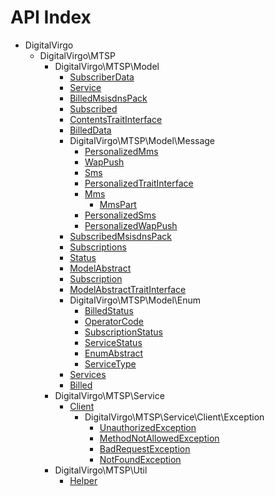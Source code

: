 API Index
=========

* DigitalVirgo
    * DigitalVirgo\MTSP
        * DigitalVirgo\MTSP\Model
            * [SubscriberData](DigitalVirgo-MTSP-Model-SubscriberData.md)
            * [Service](DigitalVirgo-MTSP-Model-Service.md)
            * [BilledMsisdnsPack](DigitalVirgo-MTSP-Model-BilledMsisdnsPack.md)
            * [Subscribed](DigitalVirgo-MTSP-Model-Subscribed.md)
            * [ContentsTraitInterface](DigitalVirgo-MTSP-Model-ContentsTraitInterface.md)
            * [BilledData](DigitalVirgo-MTSP-Model-BilledData.md)
            * DigitalVirgo\MTSP\Model\Message
                * [PersonalizedMms](DigitalVirgo-MTSP-Model-Message-PersonalizedMms.md)
                * [WapPush](DigitalVirgo-MTSP-Model-Message-WapPush.md)
                * [Sms](DigitalVirgo-MTSP-Model-Message-Sms.md)
                * [PersonalizedTraitInterface](DigitalVirgo-MTSP-Model-Message-PersonalizedTraitInterface.md)
                * [Mms](DigitalVirgo-MTSP-Model-Message-Mms.md)
                    * [MmsPart](DigitalVirgo-MTSP-Model-Message-Mms-MmsPart.md)
                * [PersonalizedSms](DigitalVirgo-MTSP-Model-Message-PersonalizedSms.md)
                * [PersonalizedWapPush](DigitalVirgo-MTSP-Model-Message-PersonalizedWapPush.md)
            * [SubscribedMsisdnsPack](DigitalVirgo-MTSP-Model-SubscribedMsisdnsPack.md)
            * [Subscriptions](DigitalVirgo-MTSP-Model-Subscriptions.md)
            * [Status](DigitalVirgo-MTSP-Model-Status.md)
            * [ModelAbstract](DigitalVirgo-MTSP-Model-ModelAbstract.md)
            * [Subscription](DigitalVirgo-MTSP-Model-Subscription.md)
            * [ModelAbstractTraitInterface](DigitalVirgo-MTSP-Model-ModelAbstractTraitInterface.md)
            * DigitalVirgo\MTSP\Model\Enum
                * [BilledStatus](DigitalVirgo-MTSP-Model-Enum-BilledStatus.md)
                * [OperatorCode](DigitalVirgo-MTSP-Model-Enum-OperatorCode.md)
                * [SubscriptionStatus](DigitalVirgo-MTSP-Model-Enum-SubscriptionStatus.md)
                * [ServiceStatus](DigitalVirgo-MTSP-Model-Enum-ServiceStatus.md)
                * [EnumAbstract](DigitalVirgo-MTSP-Model-Enum-EnumAbstract.md)
                * [ServiceType](DigitalVirgo-MTSP-Model-Enum-ServiceType.md)
            * [Services](DigitalVirgo-MTSP-Model-Services.md)
            * [Billed](DigitalVirgo-MTSP-Model-Billed.md)
        * DigitalVirgo\MTSP\Service
            * [Client](DigitalVirgo-MTSP-Service-Client.md)
                * DigitalVirgo\MTSP\Service\Client\Exception
                    * [UnauthorizedException](DigitalVirgo-MTSP-Service-Client-Exception-UnauthorizedException.md)
                    * [MethodNotAllowedException](DigitalVirgo-MTSP-Service-Client-Exception-MethodNotAllowedException.md)
                    * [BadRequestException](DigitalVirgo-MTSP-Service-Client-Exception-BadRequestException.md)
                    * [NotFoundException](DigitalVirgo-MTSP-Service-Client-Exception-NotFoundException.md)
        * DigitalVirgo\MTSP\Util
            * [Helper](DigitalVirgo-MTSP-Util-Helper.md)

